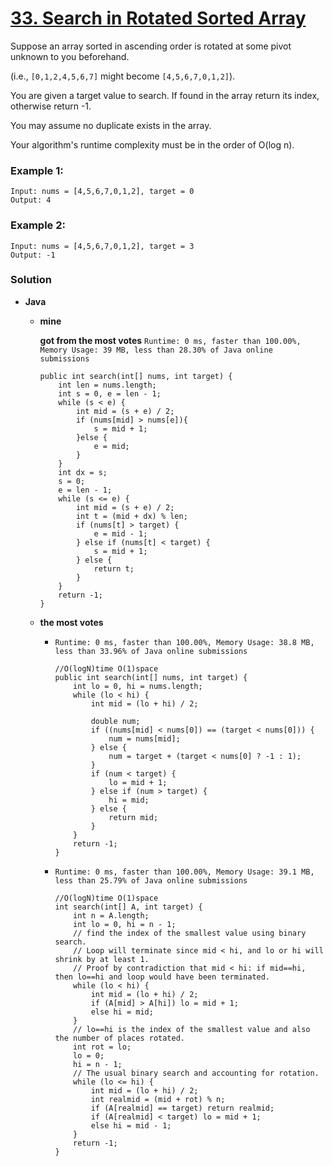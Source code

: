 # [33. Search in Rotated Sorted Array](https://leetcode.com/problems/search-in-rotated-sorted-array/)

Suppose an array sorted in ascending order is rotated at some pivot unknown to you beforehand.

(i.e., `[0,1,2,4,5,6,7]` might become `[4,5,6,7,0,1,2]`).

You are given a target value to search. If found in the array return its index, otherwise return -1.

You may assume no duplicate exists in the array.

Your algorithm's runtime complexity must be in the order of O(log n).

### Example 1:
```
Input: nums = [4,5,6,7,0,1,2], target = 0
Output: 4
```

### Example 2:
```
Input: nums = [4,5,6,7,0,1,2], target = 3
Output: -1
```

### Solution
* **Java**
  * **mine**

    **got from the most votes** `Runtime: 0 ms, faster than 100.00%, Memory Usage: 39 MB, less than 28.30% of Java online submissions`
    ```
    public int search(int[] nums, int target) {
        int len = nums.length;
        int s = 0, e = len - 1;
        while (s < e) {
            int mid = (s + e) / 2;
            if (nums[mid] > nums[e]){
                s = mid + 1;
            }else {
                e = mid;
            }
        }
        int dx = s;
        s = 0;
        e = len - 1;
        while (s <= e) {
            int mid = (s + e) / 2;
            int t = (mid + dx) % len;
            if (nums[t] > target) {
                e = mid - 1;
            } else if (nums[t] < target) {
                s = mid + 1;
            } else {
                return t;
            }
        }
        return -1;
    }
    ```
    
  * **the most votes**
  
    * `Runtime: 0 ms, faster than 100.00%, Memory Usage: 38.8 MB, less than 33.96% of Java online submissions`
      ```
      //O(logN)time O(1)space
      public int search(int[] nums, int target) {
          int lo = 0, hi = nums.length;
          while (lo < hi) {
              int mid = (lo + hi) / 2;

              double num;
              if ((nums[mid] < nums[0]) == (target < nums[0])) {
                  num = nums[mid];
              } else {
                  num = target + (target < nums[0] ? -1 : 1);
              }
              if (num < target) {
                  lo = mid + 1;
              } else if (num > target) {
                  hi = mid;
              } else {
                  return mid;
              }
          }
          return -1;
      }
      ```
    
    * `Runtime: 0 ms, faster than 100.00%, Memory Usage: 39.1 MB, less than 25.79% of Java online submissions`
      ```
      //O(logN)time O(1)space
      int search(int[] A, int target) {
          int n = A.length;
          int lo = 0, hi = n - 1;
          // find the index of the smallest value using binary search.
          // Loop will terminate since mid < hi, and lo or hi will shrink by at least 1.
          // Proof by contradiction that mid < hi: if mid==hi, then lo==hi and loop would have been terminated.
          while (lo < hi) {
              int mid = (lo + hi) / 2;
              if (A[mid] > A[hi]) lo = mid + 1;
              else hi = mid;
          }
          // lo==hi is the index of the smallest value and also the number of places rotated.
          int rot = lo;
          lo = 0;
          hi = n - 1;
          // The usual binary search and accounting for rotation.
          while (lo <= hi) {
              int mid = (lo + hi) / 2;
              int realmid = (mid + rot) % n;
              if (A[realmid] == target) return realmid;
              if (A[realmid] < target) lo = mid + 1;
              else hi = mid - 1;
          }
          return -1;
      }
      ```
  
